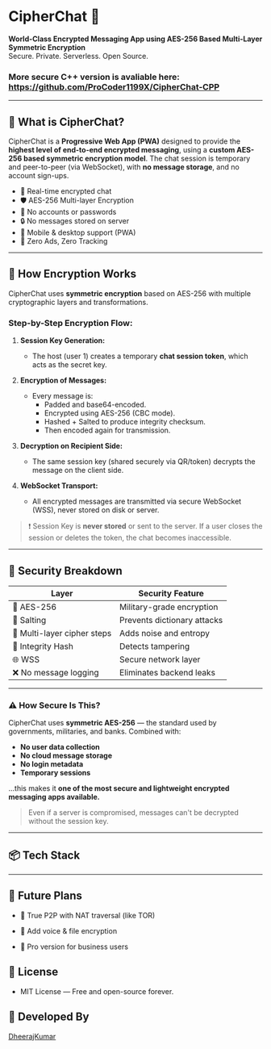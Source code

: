 # CipherChat 🔐
**World-Class Encrypted Messaging App using AES-256 Based Multi-Layer Symmetric Encryption**  
Secure. Private. Serverless. Open Source.

### More secure C++ version is avaliable here: https://github.com/ProCoder1199X/CipherChat-CPP
---

## 🧠 What is CipherChat?

CipherChat is a **Progressive Web App (PWA)** designed to provide the **highest level of end-to-end encrypted messaging**, using a **custom AES-256 based symmetric encryption model**. The chat session is temporary and peer-to-peer (via WebSocket), with **no message storage**, and no account sign-ups.

- 💬 Real-time encrypted chat
- 🛡️ AES-256 Multi-layer Encryption
- 🔑 No accounts or passwords
- 🔒 No messages stored on server
- 📱 Mobile & desktop support (PWA)
- 🚫 Zero Ads, Zero Tracking

---

## 🔐 How Encryption Works

CipherChat uses **symmetric encryption** based on AES-256 with multiple cryptographic layers and transformations.

### Step-by-Step Encryption Flow:

1. **Session Key Generation:**
   - The host (user 1) creates a temporary **chat session token**, which acts as the secret key.

2. **Encryption of Messages:**
   - Every message is:
     - Padded and base64-encoded.
     - Encrypted using AES-256 (CBC mode).
     - Hashed + Salted to produce integrity checksum.
     - Then encoded again for transmission.

3. **Decryption on Recipient Side:**
   - The same session key (shared securely via QR/token) decrypts the message on the client side.

4. **WebSocket Transport:**
   - All encrypted messages are transmitted via secure WebSocket (WSS), never stored on disk or server.

> ❗ Session Key is **never stored** or sent to the server. If a user closes the session or deletes the token, the chat becomes inaccessible.

---

## 🔐 Security Breakdown

| Layer | Security Feature |
|-------|------------------|
| 🔑 AES-256 | Military-grade encryption |
| 🧂 Salting | Prevents dictionary attacks |
| 🔁 Multi-layer cipher steps | Adds noise and entropy |
| 🧪 Integrity Hash | Detects tampering |
| 🌐 WSS | Secure network layer |
| ❌ No message logging | Eliminates backend leaks |

---

### ⚠️ How Secure Is This?

CipherChat uses **symmetric AES-256** — the standard used by governments, militaries, and banks. Combined with:

- **No user data collection**
- **No cloud message storage**
- **No login metadata**
- **Temporary sessions**

…this makes it **one of the most secure and lightweight encrypted messaging apps available.**

> Even if a server is compromised, messages can't be decrypted without the session key.

---

## 📦 Tech Stack


---


## 🧩 Future Plans
- 🔄 True P2P with NAT traversal (like TOR)

- 🔐 Add voice & file encryption

- 💼 Pro version for business users

## 🤝 License
- MIT License — Free and open-source forever.

## 📣 Developed By
[DheerajKumar](https://x.com/DheerajKumar76x)
